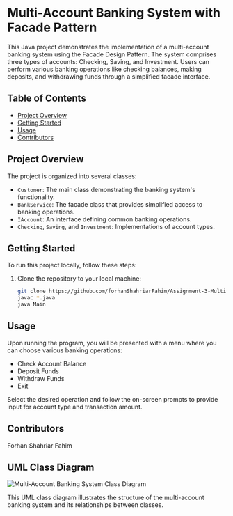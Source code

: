 # Multi-Account Banking System with Facade Pattern

This Java project demonstrates the implementation of a multi-account banking system using the Facade Design Pattern. The system comprises three types of accounts: Checking, Saving, and Investment. Users can perform various banking operations like checking balances, making deposits, and withdrawing funds through a simplified facade interface.

## Table of Contents

- [Project Overview](#project-overview)
- [Getting Started](#getting-started)
- [Usage](#usage)
- [Contributors](#contributors)


## Project Overview

The project is organized into several classes:

- `Customer`: The main class demonstrating the banking system's functionality.
- `BankService`: The facade class that provides simplified access to banking operations.
- `IAccount`: An interface defining common banking operations.
- `Checking`, `Saving`, and `Investment`: Implementations of account types.

## Getting Started

To run this project locally, follow these steps:

1. Clone the repository to your local machine:

   ```bash
   git clone https://github.com/forhanShahriarFahim/Assignment-3-Multi-Account-Banking-System-with-Facade-Pattern.git
   javac *.java
   java Main

## Usage
Upon running the program, you will be presented with a menu where you can choose various banking operations:

 - Check Account Balance
 - Deposit Funds
 - Withdraw Funds
 - Exit

Select the desired operation and follow the on-screen prompts to provide input for account type and transaction amount.

## Contributors
Forhan Shahriar Fahim

## UML Class Diagram

![Multi-Account Banking System Class Diagram](MultiAccountBankingSystem.drawio.png)

This UML class diagram illustrates the structure of the multi-account banking system and its relationships between classes.

